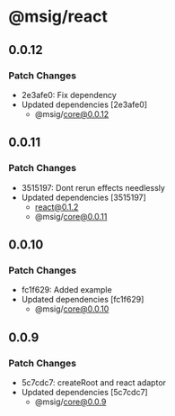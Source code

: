 # @msig/react

## 0.0.12

### Patch Changes

- 2e3afe0: Fix dependency
- Updated dependencies [2e3afe0]
  - @msig/core@0.0.12

## 0.0.11

### Patch Changes

- 3515197: Dont rerun effects needlessly
- Updated dependencies [3515197]
  - react@0.1.2
  - @msig/core@0.0.11

## 0.0.10

### Patch Changes

- fc1f629: Added example
- Updated dependencies [fc1f629]
  - @msig/core@0.0.10

## 0.0.9

### Patch Changes

- 5c7cdc7: createRoot and react adaptor
- Updated dependencies [5c7cdc7]
  - @msig/core@0.0.9
